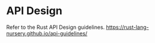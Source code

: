 # API Design

Refer to the Rust API Design guidelines.
https://rust-lang-nursery.github.io/api-guidelines/